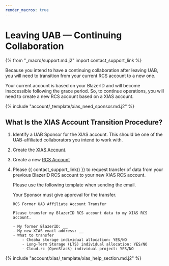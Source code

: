 ```yaml
---
render_macros: true
---
```


# Leaving UAB — Continuing Collaboration

{% from "_macro/support.md.j2" import contact_support_link %}

Because you intend to have a continuing collaboration after leaving UAB, you will need to transition from your current RCS account to a new one.

Your current account is based on your BlazerID and will become inaccessible following the grace period. So, to continue operations, you will need to create a new RCS account based on a XIAS account.

{% include "account/_template/xias_need_sponsor.md.j2" %}

## What Is the XIAS Account Transition Procedure?

1. Identify a UAB Sponsor for the XIAS account. This should be one of the UAB-affiliated collaborators you intend to work with.
1. Create the [XIAS Account](../xias/index.md).
1. Create a new [RCS Account](../rcs/create.md)
1. Please {{ contact_support_link() }} to request transfer of data from your previous BlazerID RCS account to your new XIAS RCS account.

    Please use the following template when sending the email.

    Your Sponsor must give approval for the transfer.

    ```text
    RCS Former UAB Affiliate Account Transfer

    Please transfer my BlazerID RCS account data to my XIAS RCS account.

    - My former BlazerID: __
    - My new XIAS email address: __
    - What to transfer
        - Cheaha storage individual allocation: YES/NO
        - Long-Term Storage (LTS) individual allocation: YES/NO
        - Cloud.rc (OpenStack) individual project: YES/NO
    ```

{% include "account/xias/_template/xias_help_section.md.j2" %}
